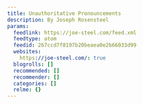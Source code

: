 ```yaml
---
title: Unauthoritative Pronouncements
description: By Joseph Rosensteel
params:
  feedlink: https://joe-steel.com/feed.xml
  feedtype: atom
  feedid: 267ccd7f8197b20beaea0e2b66033d99
  websites:
    https://joe-steel.com/: true
  blogrolls: []
  recommended: []
  recommender: []
  categories: []
  relme: {}
---
```

